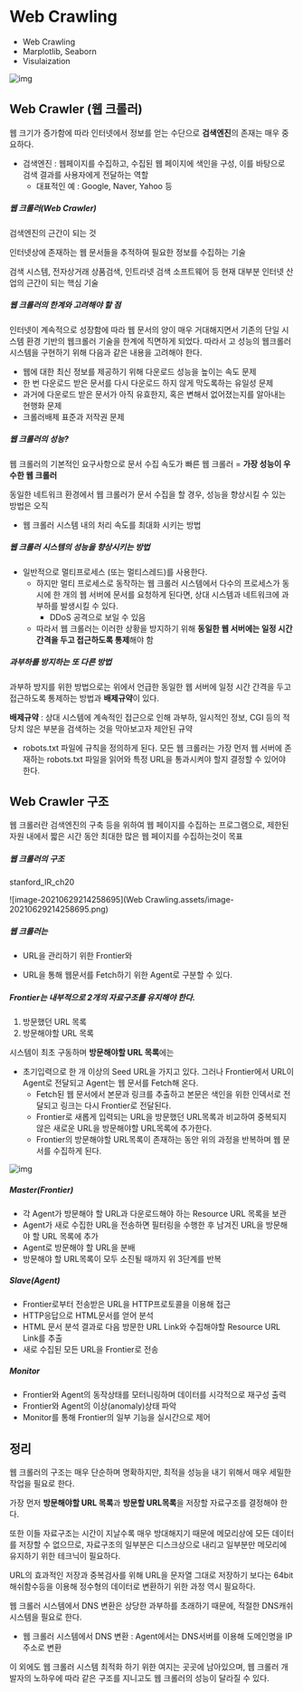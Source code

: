 # Web Crawling

- Web Crawling
- Marplotlib, Seaborn
- Visulaization

![img](https://user-images.githubusercontent.com/54794815/123638862-9bf34600-d85a-11eb-9e65-960684b30213.jpg)



## Web Crawler (웹 크롤러)

웹 크기가 증가함에 따라 인터넷에서 정보를 얻는 수단으로 **검색엔진**의 존재는 매우 중요하다.

- 검색엔진 : 웹페이지를 수집하고, 수집된 웹 페이지에 색인을 구성, 이를 바탕으로 검색 결과를 사용자에게 전달하는 역할
  - 대표적인 예 : Google, Naver, Yahoo 등

##### 웹 크롤러(Web Crawler)

검색엔진의 근간이 되는 것

인터넷상에 존재하는 웹 문서들을 추적하여 필요한 정보를 수집하는 기술 

검색 시스템, 전자상거래 상품검색, 인트라넷 검색 소프트웨어 등 현재 대부분 인터넷 산업의 근간이 되는 핵심 기술



##### 웹 크롤러의 한계와 고려해야 할 점

인터넷이 계속적으로 성장함에 따라 웹 문서의 양이 매우 거대해지면서 기존의 단일 시스템 환경 기반의 웹크롤러 기술을 한계에 직면하게 되었다. 따라서 고 성능의 웹크롤러 시스템을 구현하기 위해 다음과 같은 내용을 고려해야 한다.

- 웹에 대한 최신 정보를 제공하기 위해 다운로드 성능을 높이는 속도 문제
- 한 번 다운로드 받은 문서를 다시 다운로드 하지 않게 막도록하는 유일성 문제
- 과거에 다운로드 받은 문서가 아직 유효한지, 혹은 변해서 없어졌는지를 알아내는 현행화 문제
- 크롤러배제 표준과 저작권 문제



##### 웹 크롤러의 성능?

웹 크롤러의 기본적인 요구사항으로 문서 수집 속도가 빠른 웹 크롤러 = **가장 성능이 우수한 웹 크롤러**

동일한 네트워크 환경에서 웹 크롤러가 문서 수집을 할 경우, 성능을 향상시킬 수 있는 방법은 오직

- 웹 크롤러 시스템 내의 처리 속도를 최대화 시키는 방법 



##### 웹 크롤러 시스템의 성능을 향상시키는 방법

- 일반적으로 멀티프로세스 (또는 멀티스레드)를 사용한다.
  - 하지만 멀티 프로세스로 동작하는 웹 크롤러 시스템에서 다수의 프로세스가 동시에 한 개의 웹 서버에 문서를 요청하게 된다면, 상대 시스템과 네트워크에 과부하를 발생시킬 수 있다.
    - DDoS 공격으로 보일 수 있음
  - 따라서 웹 크롤러는 이러한 상황을 방지하기 위해 **동일한 웹 서버에는 일정 시간 간격을 두고 접근하도록 통제**해야 함



##### 과부하를 방지하는 또 다른 방법

과부하 방지를 위한 방법으로는 위에서 언급한 동일한 웹 서버에 일정 시간 간격을 두고 접근하도록 통제하는 방법과 **배제규약**이 있다.

**배제규약** : 상대 시스템에 계속적인 접근으로 인해 과부하, 일시적인 정보, CGI 등의 적당치 않은 부분을 검색하는 것을 막아보고자 제안된 규약

-  robots.txt 파일에 규칙을 정의하게 된다. 모든 웹 크롤러는 가장 먼저 웹 서버에 존재하는 robots.txt 파일을 읽어와 특정 URL을 통과시켜야 할지 결정할 수 있어야 한다.



## Web Crawler 구조

웹 크롤러란 검색엔진의 구축 등을 위하여 웹 페이지를 수집하는 프로그램으로, 제한된 자원 내에서 짧은 시간 동안 최대한 많은 웹 페이지를 수집하는것이 목표



##### 웹 크롤러의 구조

stanford_IR_ch20

![image-20210629214258695](Web Crawling.assets/image-20210629214258695.png)

##### 웹 크롤러는

- URL을 관리하기 위한 Frontier와 

- URL을 통해 웹문서를 Fetch하기 위한 Agent로 구분할 수 있다.

##### Frontier는 내부적으로 2개의 자료구조를 유지해야 한다. 

1.  방문했던 URL 목록
2.  방문해야할 URL 목록

시스템이 최초 구동하며 **방문해야할 URL 목록**에는 

- 초기입력으로 한 개 이상의 Seed URL을 가지고 있다. 그러나 Frontier에서 URL이 Agent로 전달되고 Agent는 웹 문서를 Fetch해 온다. 
  - Fetch된 웹 문서에서 본문과 링크를 추출하고 본문은 색인을 위한 인덱서로 전달되고 링크는 다시 Frontier로 전달된다. 
  - Frontier로 새롭게 입력되는 URL을 방문했던 URL목록과 비교하여 중복되지 않은 새로운 URL을 방문해야할 URL목록에 추가한다. 
  - Frontier의 방문해야할 URL목록이 존재하는 동안 위의 과정을 반복하며 웹 문서를 수집하게 된다.



![img](http://cfile25.uf.tistory.com/image/170F7735515A993323F200)



##### Master(Frontier)

- 각 Agent가 방문해야 할 URL과 다운로드해야 하는 Resource URL 목록을 보관
- Agent가 새로 수집한 URL을 전송하면 필터링을 수행한 후 남겨진 URL을 방문해야 할 URL 목록에 추가
- Agent로 방문해야 할 URL을 분배
- 방문해야 할 URL목록이 모두 소진될 때까지 위 3단계를 반복

##### Slave(Agent)

- Frontier로부터 전송받은 URL을 HTTP프로토콜을 이용해 접근
- HTTP응답으로 HTML문서를 얻어 분석
- HTML 문서 분석 결과로 다음 방문한 URL Link와 수집해야할 Resource URL Link를 추출
- 새로 수집된 모든 URL을 Frontier로 전송

##### Monitor

- Frontier와 Agent의 동작상태를 모터니링하며 데이터를 시각적으로 재구성 출력
- Frontier와 Agent의 이상(anomaly)상태 파악
- Monitor를 통해 Frontier의 일부 기능을 실시간으로 제어



## 정리

웹 크롤러의 구조는 매우 단순하며 명확하지만, 최적을 성능을 내기 위해서 매우 세밀한 작업을 필요로 한다.

가장 먼저 **방문해야할 URL 목록**과 **방문할 URL목록**을 저장할 자료구조를 결정해야 한다.

또한 이들 자료구조는 시간이 지날수록 매우 방대해지기 때문에 메모리상에 모든 데이터를 저장할 수 없으므로, 자료구조의 일부분은 디스크상으로 내리고 일부분만 메모리에 유지하기 위한 테크닉이 필요하다.

URL의 효과적인 저장과 중복검사를 위해 URL을 문자열 그대로 저장하기 보다는 64bit 해쉬함수등을 이용해 정수형의 데이터로 변환하기 위한 과정 역시 필요하다.

웹 크롤러 시스템에서 DNS 변환은 상당한 과부하를 초래하기 때문에, 적절한 DNS캐쉬 시스템을 필요로 한다. 

- 웹 크롤러 시스템에서 DNS 변환 : Agent에서는 DNS서버를 이용해 도메인명을 IP주소로 변환

이 외에도 웹 크롤러 시스템 최적화 하기 위한 여지는 곳곳에 남아있으며, 웹 크롤러 개발자의 노하우에 따라 같은 구조를 지니고도 웹 크롤러의 성능이 달라질 수 있다.
